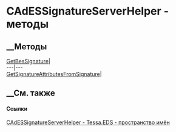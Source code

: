 # CAdESSignatureServerHelper - методы
##  __Методы
[GetBesSignature](M_Tessa_EDS_CAdESSignatureServerHelper_GetBesSignature.htm)|  
---|---  
[GetSignatureAttributesFromSignature](M_Tessa_EDS_CAdESSignatureServerHelper_GetSignatureAttributesFromSignature.htm)|  
## __См. также
#### Ссылки
[CAdESSignatureServerHelper - ](T_Tessa_EDS_CAdESSignatureServerHelper.htm)
[Tessa.EDS - пространство имён](N_Tessa_EDS.htm)
